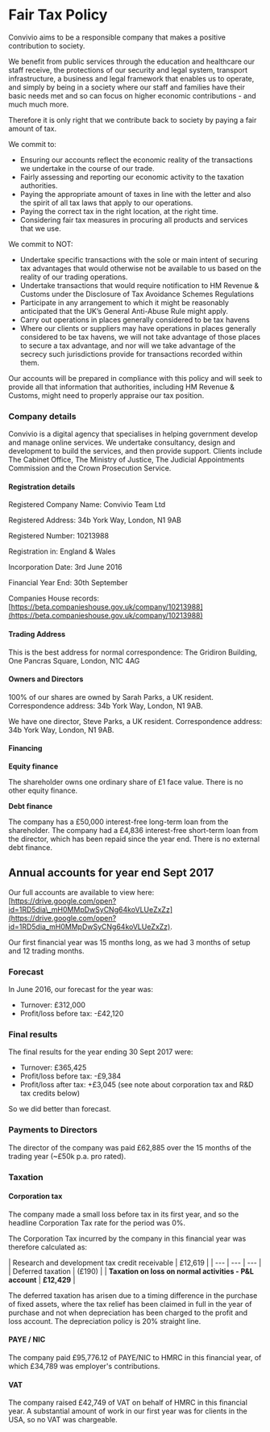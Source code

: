 # Fair Tax Policy

Convivio aims to be a responsible company that makes a positive contribution to society.

We benefit from public services through the education and healthcare our staff receive, the protections of our security and legal system, transport infrastructure, a business and legal framework that enables us to operate, and simply by being in a society where our staff and families have their basic needs met and so can focus on higher economic contributions - and much much more.

Therefore it is only right that we contribute back to society by paying a fair amount of tax.

We commit to:

* Ensuring our accounts reflect the economic reality of the transactions we undertake in the course of our trade.
* Fairly assessing and reporting our economic activity to the taxation authorities.
* Paying the appropriate amount of taxes in line with the letter and also the spirit of all tax laws that apply to our operations.
* Paying the correct tax in the right location, at the right time.
* Considering fair tax measures in procuring all products and services that we use.

We commit to NOT:

* Undertake specific transactions with the sole or main intent of securing tax advantages that would otherwise not be available to us based on the reality of our trading operations.
* Undertake transactions that would require notification to HM Revenue & Customs under the Disclosure of Tax Avoidance Schemes Regulations
* Participate in any arrangement to which it might be reasonably anticipated that the UK’s General Anti-Abuse Rule might apply.
* Carry out operations in places generally considered to be tax havens
* Where our clients or suppliers may have operations in places generally considered to be tax havens, we will not take advantage of those places to secure a tax advantage, and nor will we take advantage of the secrecy such jurisdictions provide for transactions recorded within them.

Our accounts will be prepared in compliance with this policy and will seek to provide all that information that authorities, including HM Revenue & Customs, might need to properly appraise our tax position.

### Company details

Convivio is a digital agency that specialises in helping government develop and manage online services. We undertake consultancy, design and development to build the services, and then provide support. Clients include The Cabinet Office, The Ministry of Justice, The Judicial Appointments Commission and the Crown Prosecution Service.

#### Registration details

Registered Company Name: Convivio Team Ltd 

Registered Address: 34b York Way, London, N1 9AB 

Registered Number: 10213988 

Registration in: England & Wales 

Incorporation Date: 3rd June 2016 

Financial Year End: 30th September 

Companies House records: [https://beta.companieshouse.gov.uk/company/10213988](https://beta.companieshouse.gov.uk/company/10213988)

#### Trading Address

This is the best address for normal correspondence: The Gridiron Building, One Pancras Square, London, N1C 4AG

#### Owners and Directors

100% of our shares are owned by Sarah Parks, a UK resident. Correspondence address: 34b York Way, London, N1 9AB.

We have one director, Steve Parks, a UK resident. Correspondence address: 34b York Way, London, N1 9AB.

#### Financing

**Equity finance**

The shareholder owns one ordinary share of £1 face value. There is no other equity finance.

**Debt finance**

The company has a £50,000 interest-free long-term loan from the shareholder. The company had a £4,836 interest-free short-term loan from the director, which has been repaid since the year end. There is no external debt finance.

## Annual accounts for year end Sept 2017

Our full accounts are available to view here: [https://drive.google.com/open?id=1RD5dia\_mH0MMpDwSyCNg64koVLUeZxZz](https://drive.google.com/open?id=1RD5dia_mH0MMpDwSyCNg64koVLUeZxZz).

Our first financial year was 15 months long, as we had 3 months of setup and 12 trading months.

### Forecast

In June 2016, our forecast for the year was:

* Turnover: £312,000
* Profit/loss before tax: -£42,120

### Final results

The final results for the year ending 30 Sept 2017 were:

* Turnover: £365,425
* Profit/loss before tax: -£9,384
* Profit/loss after tax: +£3,045 \(see note about corporation tax and R&D tax credits below\)

So we did better than forecast.

### Payments to Directors

The director of the company was paid £62,885 over the 15 months of the trading year \(~£50k p.a. pro rated\).

### Taxation

#### Corporation tax

The company made a small loss before tax in its first year, and so the headline Corporation Tax rate for the period was 0%.

The Corporation Tax incurred by the company in this financial year was therefore calculated as:

| Research and development tax credit receivable | £12,619 |
| --- | --- | --- |
| Deferred taxation | \(£190\) |
| **Taxation on loss on normal activities - P&L account** | **£12,429** |

The deferred taxation has arisen due to a timing difference in the purchase of fixed assets, where the tax relief has been claimed in full in the year of purchase and not when depreciation has been charged to the profit and loss account. The depreciation policy is 20% straight line.

#### PAYE / NIC

The company paid £95,776.12 of PAYE/NIC to HMRC in this financial year, of which £34,789 was employer's contributions.

#### VAT

The company raised £42,749 of VAT on behalf of HMRC in this financial year. A substantial amount of work in our first year was for clients in the USA, so no VAT was chargeable.



